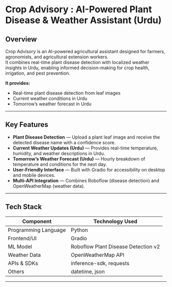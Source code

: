 # Crop Advisory : AI-Powered Plant Disease & Weather Assistant (Urdu)

## Overview
Crop Advisory is an AI-powered agricultural assistant designed for farmers, agronomists, and agricultural extension workers.  
It combines real-time plant disease detection with localized weather insights in Urdu, enabling informed decision-making for crop health, irrigation, and pest prevention.

**It provides:**
- Real-time plant disease detection from leaf images
- Current weather conditions in Urdu
- Tomorrow’s weather forecast in Urdu

---

## Key Features
- **Plant Disease Detection** — Upload a plant leaf image and receive the detected disease name with a confidence score.
- **Current Weather Updates (Urdu)** — Provides real-time temperature, humidity, and weather descriptions in Urdu.
- **Tomorrow’s Weather Forecast (Urdu)** — Hourly breakdown of temperature and conditions for the next day.
- **User-Friendly Interface** — Built with Gradio for accessibility on desktop and mobile devices.
- **Multi-API Integration** — Combines Roboflow (disease detection) and OpenWeatherMap (weather data).

---

## Tech Stack

| Component          | Technology Used                              |
|--------------------|----------------------------------------------|
| Programming Language | Python                                      |
| Frontend/UI        | Gradio                                       |
| ML Model           | Roboflow Plant Disease Detection v2          |
| Weather Data       | OpenWeatherMap API                           |
| APIs & SDKs        | inference-sdk, requests                      |
| Others             | datetime, json                               |

---


